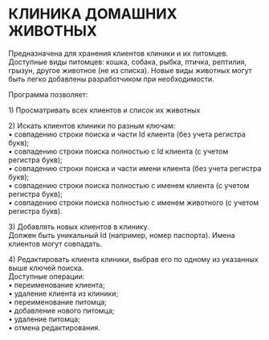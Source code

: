 # КЛИНИКА ДОМАШНИХ ЖИВОТНЫХ

<p>Предназначена для хранения клиентов клиники и их питомцев.
Доступные виды питомцев: кошка, собака, рыбка, птичка, рептилия, грызун, другое животное (не из списка). Новые виды животных могут быть легко добавлены разработчиком при необходимости.</p>
<p>Программа позволяет:</p>
<p>1) Просматривать всех клиентов и список их животных</p>
<p>2) Искать клиентов клиники по разным ключам:
<br>• совпадению строки поиска и части Id клиента (без учета регистра букв);
<br>• совпадению строки поиска полностью с Id клиента (с учетом регистра букв);
<br>• совпадению строки поиска и части имени клиента (без учета регистра букв);
<br>• совпадению строки поиска полностью с именем клиента (с учетом регистра букв);
<br>• совпадению строки поиска полностью с именем животного (с учетом регистра букв).<p>
<p>3) Добавлять новых клиентов в клинику.
<br>Должен быть уникальный Id (например, номер паспорта). Имена клиентов могут совпадать.</p>
<p>4) Редактировать клиента клиники, выбрав его по одному из указанных выше ключей поиска.
<br>Доступные операции:
<br>• переименование клиента;
<br>• удаление клиента из клиники;
<br>• переименование питомца;
<br>• добавление нового питомца;
<br>• удаление питомца;
<br>• отмена редактирования.</p>
